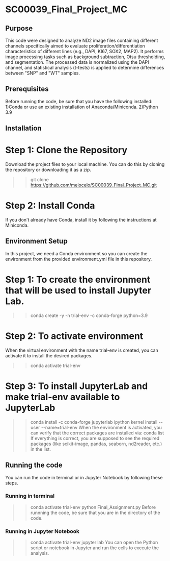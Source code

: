 # SC00039_Final_Project_MC
## Purpose
This code were designed to analyze ND2 image files containing different channels specifically aimed to evaluate proliferation/differentiation characteristics of different lines (e.g., DAPI, KI67, SOX2, MAP2). It performs image processing tasks such as background subtraction, Otsu thresholding, and segmentation. The processed data is normalized using the DAPI channel, and statistical analysis (t-tests) is applied to determine differences between "SNP" and "WT" samples.
## Prerequisites
Before running the code, be sure that you have the following installed:
1)Conda or use an existing installation of Anaconda/Miniconda.
2)Python 3.9
## Installation
# Step 1: Clone the Repository
Download the project files to your local machine. You can do this by cloning the repository or downloading it as a zip.
>> git clone https://github.com/melocelo/SC00039_Final_Project_MC.git
# Step 2: Install Conda
If you don't already have Conda, install it by following the instructions at Miniconda.
## Environment Setup
In this project, we need a Conda environment so you can create the environment from the provided environment.yml file in this repository.
# Step 1: To create the environment that will be used to install Jupyter Lab.
>> conda create -y -n trial-env -c conda-forge python=3.9
# Step 2: To activate environment
When the virtual environment with the name trial-env is created, you can activate it to install the desired packages.
>> conda activate trial-env
# Step 3: To install JupyterLab and make trial-env available to JupyterLab
>> conda install -c conda-forge jupyterlab
>> ipython kernel install --user --name=trial-env
When the environment is activated, you can verify that the correct packages are installed via:
>> conda list
If everything is correct, you are supposed to see the required packages (like scikit-image, pandas, seaborn, nd2reader, etc.) in the list.
## Running the code 
You can run the code in terminal or in Jupyter Notebook by following these steps.
### Running in terminal
>>conda activate trial-env
>>python Final_Assignment.py
Before runnning the code, be sure that you are in the directory of the code.
### Running in Jupyter Notebook
>>conda activate trial-env
>>jupyter lab
You can open the Python script or notebook in Jupyter and run the cells to execute the analysis.


